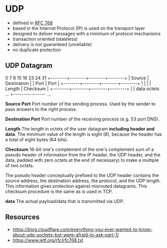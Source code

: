 # UDP

- defined in [RFC 768](https://www.ietf.org/rfc/rfc768.txt)
- based in the Internet Protocol (IP) is used on the transport layer
- designed to deliver messages with a minimum of protocol mechanisms
- transaction oriented (stateless)
- delivery is not guaranteed (unreliable)
- no duplicate protection

## UDP Datagram

0      7 8     15 16    23 24    31
+--------+--------+--------+--------+
|     Source      |   Destination   |
|      Port       |      Port       |
+--------+--------+--------+--------+
|                 |                 |
|     Length      |    Checksum     |
+--------+--------+--------+--------+
|
|          data octets ...
+---------------- ...

**Source Port**
Port number of the sending process.
Used by the sender to pass answers to the right process.

**Destination Port**
Port number of the receiving process (e.g. 53 port DNS).

**Length**
The length in octets of the user datagram **including header and data**.
The minimum value of the length is eight (8), because the header has a total
of eight bytes (64 bits).


**Checksum**
16-bit one's complement of the one's complement sum of a
pseudo header of information from the IP header, the UDP header, and the
data,  padded  with zero octets  at the end (if  necessary)  to  make  a
multiple of two octets.

The pseudo  header  conceptually prefixed to the UDP header contains the
source  address,  the destination  address,  the protocol,  and the  UDP
length.   This information gives protection against misrouted datagrams.
This checksum procedure is the same as is used in TCP.

**data**
The actual payload/data that is transmitted via UDP.


## Resources

- https://blog.cloudflare.com/everything-you-ever-wanted-to-know-about-udp-sockets-but-were-afraid-to-ask-part-1/
- https://www.ietf.org/rfc/rfc768.txt